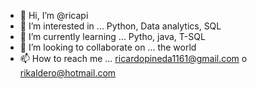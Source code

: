 - 👋 Hi, I’m @ricapi
- 👀 I’m interested in ...
Python, Data analytics, SQL
- 🌱 I’m currently learning ...
Pytho, java, T-SQL
- 💞️ I’m looking to collaborate on ...
the world
- 📫 How to reach me ...
ricardopineda1161@gmail.com o rikaldero@hotmail.com

<!---
ricapi/ricapi is a ✨ special ✨ repository because its `README.md` (this file) appears on your GitHub profile.
You can click the Preview link to take a look at your changes.
--->
